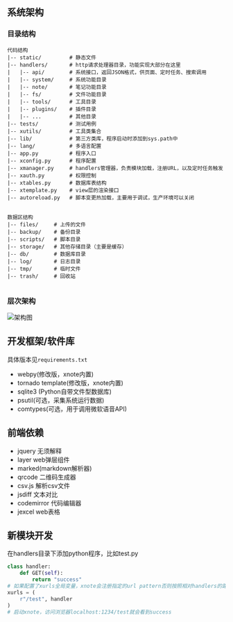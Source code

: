 ## 系统架构

### 目录结构
```
代码结构
|-- static/         # 静态文件
|-- handlers/       # http请求处理器目录，功能实现大部分在这里
|   |-- api/        # 系统接口，返回JSON格式，供页面、定时任务、搜索调用
|   |-- system/     # 系统功能目录
|   |-- note/       # 笔记功能目录
|   |-- fs/         # 文件功能目录
|   |-- tools/      # 工具目录
|   |-- plugins/    # 插件目录
|   |-- ...         # 其他目录
|-- tests/          # 测试用例
|-- xutils/         # 工具类集合
|-- lib/            # 第三方类库，程序启动时添加到sys.path中
|-- lang/           # 多语言配置
|-- app.py          # 程序入口
|-- xconfig.py      # 程序配置
|-- xmanager.py     # handlers管理器，负责模块加载，注册URL，以及定时任务触发
|-- xauth.py        # 权限控制
|-- xtables.py      # 数据库表结构
|-- xtemplate.py    # view层的渲染接口   
|-- autoreload.py   # 脚本变更热加载，主要用于调试，生产环境可以关闭


数据区结构
|-- files/     # 上传的文件
|-- backup/    # 备份目录
|-- scripts/   # 脚本目录
|-- storage/   # 其他存储目录（主要是缓存）
|-- db/        # 数据库目录
|-- log/       # 日志目录
|-- tmp/       # 临时文件
|-- trash/     # 回收站


```

### 层次架构

![架构图](https://gitee.com/xupingmao/xnote/raw/master/screenshots/architecture.png)



## 开发框架/软件库

具体版本见`requirements.txt`

- webpy(修改版，xnote内置)
- tornado template(修改版，xnote内置)
- sqlite3 (Python自带文件型数据库)
- psutil(可选，采集系统运行数据)
- comtypes(可选，用于调用微软语音API)

## 前端依赖

- jquery 无须解释
- layer web弹层组件
- marked(markdown解析器)
- qrcode 二维码生成器
- csv.js 解析csv文件
- jsdiff 文本对比
- codemirror 代码编辑器
- jexcel web表格

## 新模块开发

在handlers目录下添加python程序，比如test.py

```py
class handler:    
    def GET(self):
        return "success"
# 如果配置了xurls全局变量，xnote会注册指定的url pattern否则按照相对handlers的路径注册
xurls = (
    r"/test", handler
)
# 启动xnote，访问浏览器localhost:1234/test就会看到success
```

